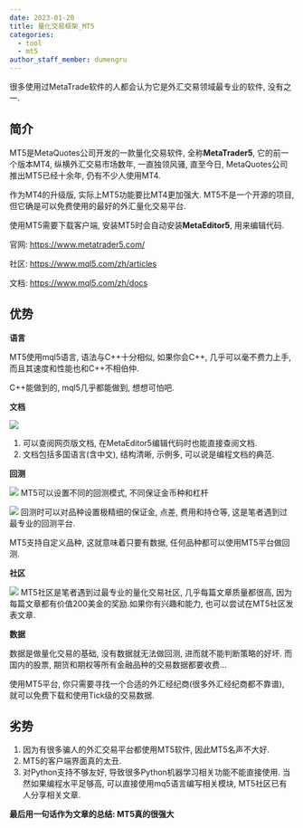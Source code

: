 ```yaml
---
date: 2023-01-20
title: 量化交易框架_MT5
categories:
  - tool
  - mt5
author_staff_member: dumengru
---
```


很多使用过MetaTrade软件的人都会认为它是外汇交易领域最专业的软件, 没有之一.

## 简介

MT5是MetaQuotes公司开发的一款量化交易软件, 全称**MetaTrader5**, 它的前一个版本MT4, 纵横外汇交易市场数年, 一直独领风骚, 直至今日, MetaQuotes公司推出MT5已经十余年, 仍有不少人使用MT4.

作为MT4的升级版, 实际上MT5功能要比MT4更加强大. MT5不是一个开源的项目, 但它确是可以免费使用的最好的外汇量化交易平台.

使用MT5需要下载客户端, 安装MT5时会自动安装**MetaEditor5**, 用来编辑代码. 

官网: https://www.metatrader5.com/

社区: https://www.mql5.com/zh/articles

文档: https://www.mql5.com/zh/docs


## 优势

**语言**

MT5使用mql5语言, 语法与C++十分相似, 如果你会C++, 几乎可以毫不费力上手, 而且其速度和性能也和C++不相伯仲. 

C++能做到的, mql5几乎都能做到, 想想可怕吧.

**文档**

![]({{site.baseurl}}/images/202301202245.png)
1. 可以查阅网页版文档, 在MetaEditor5编辑代码时也能直接查阅文档.
2. 文档包括多国语言(含中文), 结构清晰, 示例多, 可以说是编程文档的典范.

**回测**

![]({{site.baseurl}}/images/202301202247.png)
MT5可以设置不同的回测模式, 不同保证金币种和杠杆

![]({{site.baseurl}}/images/202301202254.png)
回测时可以对品种设置极精细的保证金, 点差, 费用和持仓等, 这是笔者遇到过最专业的回测平台. 

MT5支持自定义品种, 这就意味着只要有数据, 任何品种都可以使用MT5平台做回测.

**社区**

![]({{site.baseurl}}/images/202301202301.png)
MT5社区是笔者遇到过最专业的量化交易社区, 几乎每篇文章质量都很高, 因为每篇文章都有价值200美金的奖励.如果你有兴趣和能力, 也可以尝试在MT5社区发表文章.

**数据**

数据是做量化交易的基础, 没有数据就无法做回测, 进而就不能判断策略的好坏. 而国内的股票, 期货和期权等所有金融品种的交易数据都要收费...

使用MT5平台, 你只需要寻找一个合适的外汇经纪商(很多外汇经纪商都不靠谱), 就可以免费下载和使用Tick级的交易数据.

## 劣势

1. 因为有很多骗人的外汇交易平台都使用MT5软件, 因此MT5名声不大好.
2. MT5的客户端界面真的太丑.
3. 对Python支持不够友好, 导致很多Python机器学习相关功能不能直接使用. 当然如果编程水平足够高, 可以直接使用mq5语言编写相关模块, MT5社区已有人分享相关文章.

**最后用一句话作为文章的总结: MT5真的很强大**
